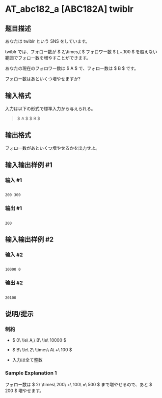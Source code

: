 # AT_abc182_a [ABC182A] twiblr

## 题目描述

[problemUrl]: https://atcoder.jp/contests/abc182/tasks/abc182_a

あなたは twiblr という SNS をしています。  
 twiblr では、フォロー数が $ 2\,\times\,( $ フォロワー数 $ )\,+\,100 $ を超えない範囲でフォロー数を増やすことができます。  
 あなたの現在のフォロワー数は $ A $ で、フォロー数は $ B $ です。  
 フォロー数はあといくつ増やせますか?

## 输入格式

入力は以下の形式で標準入力から与えられる。

> $ A $ $ B $

## 输出格式

フォロー数があといくつ増やせるかを出力せよ。

## 输入输出样例 #1

### 输入 #1

```
200 300
```

### 输出 #1

```
200
```

## 输入输出样例 #2

### 输入 #2

```
10000 0
```

### 输出 #2

```
20100
```

## 说明/提示

### 制約

- $ 0\ \le\ A,\ B\ \le\ 10000 $
- $ B\ \le\ 2\ \times\ A\ +\ 100 $
- 入力は全て整数

### Sample Explanation 1

フォロー数は $ 2\ \times\ 200\ +\ 100\ =\ 500 $ まで増やせるので、あと $ 200 $ 増やせます。
